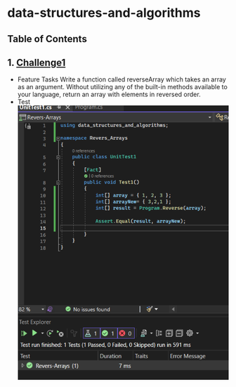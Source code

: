 # data-structures-and-algorithms

## Table of Contents
 ## 1. [Challenge1](data-structures-and-algorithms/Code-Challenge-1/README.md)
  - Feature Tasks
  Write a function called reverseArray which takes an array as an argument. Without utilizing any of the built-in methods available to your language, return an array 
  with elements in reversed order.
 - Test
   ![unit-test](data-structures-and-algorithms/Code-Challenge-1/test-ReverseArray.png)
